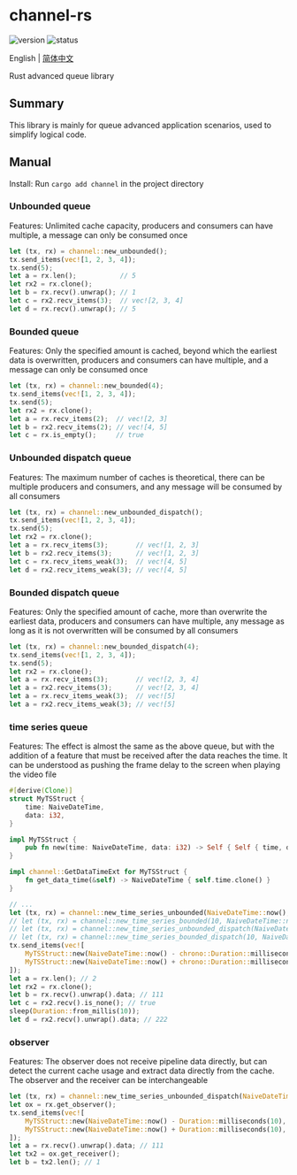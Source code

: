 # channel-rs

![version](https://img.shields.io/badge/dynamic/toml?url=https%3A%2F%2Fraw.githubusercontent.com%2Ffawdlstty%2Fchannel-rs%2Fmain%2FCargo.toml&query=package.version&label=version)
![status](https://img.shields.io/github/actions/workflow/status/fawdlstty/channel-rs/rust.yml)

English | [简体中文](README.zh_CN.md)

Rust advanced queue library

## Summary

This library is mainly for queue advanced application scenarios, used to simplify logical code.

## Manual

Install: Run `cargo add channel` in the project directory

### Unbounded queue

Features: Unlimited cache capacity, producers and consumers can have multiple, a message can only be consumed once

```rust
let (tx, rx) = channel::new_unbounded();
tx.send_items(vec![1, 2, 3, 4]);
tx.send(5);
let a = rx.len();           // 5
let rx2 = rx.clone();
let b = rx.recv().unwrap(); // 1
let c = rx2.recv_items(3);  // vec![2, 3, 4]
let d = rx.recv().unwrap(); // 5
```

### Bounded queue

Features: Only the specified amount is cached, beyond which the earliest data is overwritten, producers and consumers can have multiple, and a message can only be consumed once

```rust
let (tx, rx) = channel::new_bounded(4);
tx.send_items(vec![1, 2, 3, 4]);
tx.send(5);
let rx2 = rx.clone();
let a = rx.recv_items(2);  // vec![2, 3]
let b = rx2.recv_items(2); // vec![4, 5]
let c = rx.is_empty();     // true
```

### Unbounded dispatch queue

Features: The maximum number of caches is theoretical, there can be multiple producers and consumers, and any message will be consumed by all consumers

```rust
let (tx, rx) = channel::new_unbounded_dispatch();
tx.send_items(vec![1, 2, 3, 4]);
tx.send(5);
let rx2 = rx.clone();
let a = rx.recv_items(3);       // vec![1, 2, 3]
let b = rx2.recv_items(3);      // vec![1, 2, 3]
let c = rx.recv_items_weak(3);  // vec![4, 5]
let d = rx2.recv_items_weak(3); // vec![4, 5]
```

### Bounded dispatch queue

Features: Only the specified amount of cache, more than overwrite the earliest data, producers and consumers can have multiple, any message as long as it is not overwritten will be consumed by all consumers

```rust
let (tx, rx) = channel::new_bounded_dispatch(4);
tx.send_items(vec![1, 2, 3, 4]);
tx.send(5);
let rx2 = rx.clone();
let a = rx.recv_items(3);       // vec![2, 3, 4]
let a = rx2.recv_items(3);      // vec![2, 3, 4]
let a = rx.recv_items_weak(3);  // vec![5]
let a = rx2.recv_items_weak(3); // vec![5]
```

### time series queue

Features: The effect is almost the same as the above queue, but with the addition of a feature that must be received after the data reaches the time. It can be understood as pushing the frame delay to the screen when playing the video file

```rust
#[derive(Clone)]
struct MyTSStruct {
    time: NaiveDateTime,
    data: i32,
}

impl MyTSStruct {
    pub fn new(time: NaiveDateTime, data: i32) -> Self { Self { time, data } }
}

impl channel::GetDataTimeExt for MyTSStruct {
    fn get_data_time(&self) -> NaiveDateTime { self.time.clone() }
}

// ...
let (tx, rx) = channel::new_time_series_unbounded(NaiveDateTime::now(), 1.0);
// let (tx, rx) = channel::new_time_series_bounded(10, NaiveDateTime::now(), 1.0);
// let (tx, rx) = channel::new_time_series_unbounded_dispatch(NaiveDateTime::now(), 1.0);
// let (tx, rx) = channel::new_time_series_bounded_dispatch(10, NaiveDateTime::now(), 1.0);
tx.send_items(vec![
    MyTSStruct::new(NaiveDateTime::now() - chrono::Duration::milliseconds(10), 111),
    MyTSStruct::new(NaiveDateTime::now() + chrono::Duration::milliseconds(10), 222),
]);
let a = rx.len(); // 2
let rx2 = rx.clone();
let b = rx.recv().unwrap().data; // 111
let c = rx2.recv().is_none(); // true
sleep(Duration::from_millis(10));
let d = rx2.recv().unwrap().data; // 222
```

### observer

Features: The observer does not receive pipeline data directly, but can detect the current cache usage and extract data directly from the cache. The observer and the receiver can be interchangeable

```rust
let (tx, rx) = channel::new_time_series_unbounded_dispatch(NaiveDateTime::now(), 1.0);
let ox = rx.get_observer();
tx.send_items(vec![
    MyTSStruct::new(NaiveDateTime::now() - Duration::milliseconds(10), 111),
    MyTSStruct::new(NaiveDateTime::now() + Duration::milliseconds(10), 222),
]);
let a = rx.recv().unwrap().data; // 111
let tx2 = ox.get_receiver();
let b = tx2.len(); // 1
```
